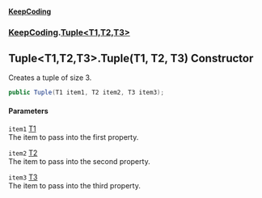 #### [KeepCoding](index.md 'index')
### [KeepCoding](KeepCoding.md 'KeepCoding').[Tuple&lt;T1,T2,T3&gt;](Tuple.T1.T2.T3..md 'KeepCoding.Tuple&lt;T1,T2,T3&gt;')
## Tuple&lt;T1,T2,T3&gt;.Tuple(T1, T2, T3) Constructor
Creates a tuple of size 3.  
```csharp
public Tuple(T1 item1, T2 item2, T3 item3);
```
#### Parameters
<a name='KeepCoding.Tuple.T1.T2.T3..Tuple(T1.T2.T3).item1'></a>
`item1` [T1](Tuple.T1.T2.T3..md#KeepCoding.Tuple.T1.T2.T3..T1 'KeepCoding.Tuple&lt;T1,T2,T3&gt;.T1')  
The item to pass into the first property.
  
<a name='KeepCoding.Tuple.T1.T2.T3..Tuple(T1.T2.T3).item2'></a>
`item2` [T2](Tuple.T1.T2.T3..md#KeepCoding.Tuple.T1.T2.T3..T2 'KeepCoding.Tuple&lt;T1,T2,T3&gt;.T2')  
The item to pass into the second property.
  
<a name='KeepCoding.Tuple.T1.T2.T3..Tuple(T1.T2.T3).item3'></a>
`item3` [T3](Tuple.T1.T2.T3..md#KeepCoding.Tuple.T1.T2.T3..T3 'KeepCoding.Tuple&lt;T1,T2,T3&gt;.T3')  
The item to pass into the third property.
  
